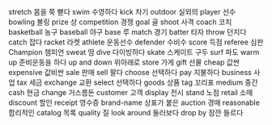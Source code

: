 stretch		몸을 쭉 뻗다
swim		수영하다
kick		차기
outdoor		실외의
player		선수
bowling		볼링
prize		상
competition		경쟁
goal		골
shoot		사격
coach		코치
basketball		농구
baseball		야구
base		루
match		경기
batter		타자
throw		던지다
catch		잡다
racket		라켓
athlete		운동선수
defender		수비수
score		득점
referee		심판
Champion		챔피언
sweat		땀
dive		다이빙하다
skate		스케이트 구두
surf		파도
warm up		준비운동을 하다
up and down		위아래로
store		가게
gift		선물
cheap		값싼
expensive		값비싼
sale		판매
sell		팔다
choose		선택하다
pay		지불하다
business		사업
tax		세금
exchange		교환
select		선택하다
goods		상품
tag		꼬리표
medium		중간
cash		현금
change		거스름돈
customer		고객
display		전시
stand		노점
retail		소매
discount		할인
receipt		영수증
brand-name		상표가 붙은
auction		경매
reasonable		합리적인
catalog		목록
quality		질
look around		둘러보다
drop by		잠깐 들르다